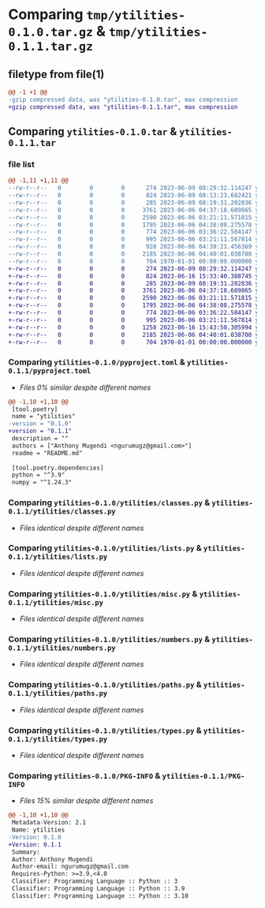 # Comparing `tmp/ytilities-0.1.0.tar.gz` & `tmp/ytilities-0.1.1.tar.gz`

## filetype from file(1)

```diff
@@ -1 +1 @@
-gzip compressed data, was "ytilities-0.1.0.tar", max compression
+gzip compressed data, was "ytilities-0.1.1.tar", max compression
```

## Comparing `ytilities-0.1.0.tar` & `ytilities-0.1.1.tar`

### file list

```diff
@@ -1,11 +1,11 @@
--rw-r--r--   0        0        0      274 2023-06-09 08:29:32.114247 ytilities-0.1.0/README.md
--rw-r--r--   0        0        0      824 2023-06-09 08:13:23.682421 ytilities-0.1.0/pyproject.toml
--rw-r--r--   0        0        0      285 2023-06-09 08:19:31.202836 ytilities-0.1.0/ytilities/__init__.py
--rw-r--r--   0        0        0     3761 2023-06-06 04:37:18.689865 ytilities-0.1.0/ytilities/classes.py
--rw-r--r--   0        0        0     2590 2023-06-06 03:21:11.571815 ytilities-0.1.0/ytilities/lists.py
--rw-r--r--   0        0        0     1795 2023-06-06 04:38:08.275578 ytilities-0.1.0/ytilities/misc.py
--rw-r--r--   0        0        0      774 2023-06-06 03:36:22.584147 ytilities-0.1.0/ytilities/numbers.py
--rw-r--r--   0        0        0      995 2023-06-06 03:21:11.567814 ytilities-0.1.0/ytilities/paths.py
--rw-r--r--   0        0        0      928 2023-06-06 04:39:21.456369 ytilities-0.1.0/ytilities/system.py
--rw-r--r--   0        0        0     2185 2023-06-06 04:40:01.038708 ytilities-0.1.0/ytilities/types.py
--rw-r--r--   0        0        0      704 1970-01-01 00:00:00.000000 ytilities-0.1.0/PKG-INFO
+-rw-r--r--   0        0        0      274 2023-06-09 08:29:32.114247 ytilities-0.1.1/README.md
+-rw-r--r--   0        0        0      824 2023-06-16 15:33:40.388745 ytilities-0.1.1/pyproject.toml
+-rw-r--r--   0        0        0      285 2023-06-09 08:19:31.202836 ytilities-0.1.1/ytilities/__init__.py
+-rw-r--r--   0        0        0     3761 2023-06-06 04:37:18.689865 ytilities-0.1.1/ytilities/classes.py
+-rw-r--r--   0        0        0     2590 2023-06-06 03:21:11.571815 ytilities-0.1.1/ytilities/lists.py
+-rw-r--r--   0        0        0     1795 2023-06-06 04:38:08.275578 ytilities-0.1.1/ytilities/misc.py
+-rw-r--r--   0        0        0      774 2023-06-06 03:36:22.584147 ytilities-0.1.1/ytilities/numbers.py
+-rw-r--r--   0        0        0      995 2023-06-06 03:21:11.567814 ytilities-0.1.1/ytilities/paths.py
+-rw-r--r--   0        0        0     1258 2023-06-16 15:43:50.305994 ytilities-0.1.1/ytilities/system.py
+-rw-r--r--   0        0        0     2185 2023-06-06 04:40:01.038708 ytilities-0.1.1/ytilities/types.py
+-rw-r--r--   0        0        0      704 1970-01-01 00:00:00.000000 ytilities-0.1.1/PKG-INFO
```

### Comparing `ytilities-0.1.0/pyproject.toml` & `ytilities-0.1.1/pyproject.toml`

 * *Files 0% similar despite different names*

```diff
@@ -1,10 +1,10 @@
 [tool.poetry]
 name = "ytilities"
-version = "0.1.0"
+version = "0.1.1"
 description = ""
 authors = ["Anthony Mugendi <ngurumugz@gmail.com>"]
 readme = "README.md"
 
 [tool.poetry.dependencies]
 python = "^3.9"
 numpy = "^1.24.3"
```

### Comparing `ytilities-0.1.0/ytilities/classes.py` & `ytilities-0.1.1/ytilities/classes.py`

 * *Files identical despite different names*

### Comparing `ytilities-0.1.0/ytilities/lists.py` & `ytilities-0.1.1/ytilities/lists.py`

 * *Files identical despite different names*

### Comparing `ytilities-0.1.0/ytilities/misc.py` & `ytilities-0.1.1/ytilities/misc.py`

 * *Files identical despite different names*

### Comparing `ytilities-0.1.0/ytilities/numbers.py` & `ytilities-0.1.1/ytilities/numbers.py`

 * *Files identical despite different names*

### Comparing `ytilities-0.1.0/ytilities/paths.py` & `ytilities-0.1.1/ytilities/paths.py`

 * *Files identical despite different names*

### Comparing `ytilities-0.1.0/ytilities/types.py` & `ytilities-0.1.1/ytilities/types.py`

 * *Files identical despite different names*

### Comparing `ytilities-0.1.0/PKG-INFO` & `ytilities-0.1.1/PKG-INFO`

 * *Files 15% similar despite different names*

```diff
@@ -1,10 +1,10 @@
 Metadata-Version: 2.1
 Name: ytilities
-Version: 0.1.0
+Version: 0.1.1
 Summary: 
 Author: Anthony Mugendi
 Author-email: ngurumugz@gmail.com
 Requires-Python: >=3.9,<4.0
 Classifier: Programming Language :: Python :: 3
 Classifier: Programming Language :: Python :: 3.9
 Classifier: Programming Language :: Python :: 3.10
```

